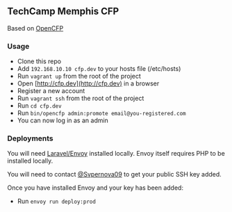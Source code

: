 ## TechCamp Memphis CFP

Based on [OpenCFP](https://github.com/opencfp/opencfp)

### Usage

* Clone this repo
* Add ```192.168.10.10 cfp.dev``` to your hosts file (/etc/hosts)
* Run ```vagrant up``` from the root of the project
* Open [http://cfp.dev](http://cfp.dev) in a browser
* Register a new account
* Run ```vagrant ssh``` from the root of the project
* Run ```cd cfp.dev```
* Run ```bin/opencfp admin:promote email@you-registered.com```
* You can now log in as an admin


### Deployments

You will need [Laravel/Envoy](http://laravel.com/docs/5.0/envoy) installed locally. Envoy itself requires PHP to be installed locally.

You will need to contact [@Svpernova09](https://github.com/svpernova09) to get your public SSH key added.

Once you have installed Envoy and your key has been added:

* Run ```envoy run deploy:prod```

